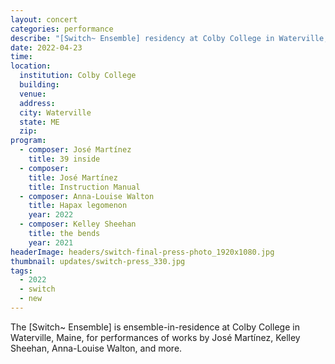 ```yaml
---
layout: concert
categories: performance
describe: "[Switch~ Ensemble] residency at Colby College in Waterville, Maine, performing music by José Martínez, Kelley Sheehan, Anna-Louise Walton, and more."
date: 2022-04-23
time:
location:
  institution: Colby College
  building:
  venue:
  address:
  city: Waterville
  state: ME
  zip:
program:
  - composer: José Martínez
    title: 39 inside
  - composer:
    title: José Martínez
    title: Instruction Manual
  - composer: Anna-Louise Walton
    title: Hapax legomenon
    year: 2022
  - composer: Kelley Sheehan
    title: the bends
    year: 2021
headerImage: headers/switch-final-press-photo_1920x1080.jpg
thumbnail: updates/switch-press_330.jpg
tags:
  - 2022
  - switch
  - new
---
```


The [Switch~ Ensemble] is ensemble-in-residence at Colby College in Waterville, Maine, for performances of works by José Martínez, Kelley Sheehan, Anna-Louise Walton, and more.
